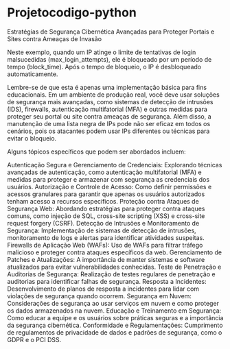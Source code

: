 # Projetocodigo-python

Estratégias de Segurança Cibernética Avançadas para Proteger Portais e Sites contra Ameaças de Invasão

Neste exemplo, quando um IP atinge o limite de tentativas de login malsucedidas (max_login_attempts), ele é bloqueado por um período de tempo (block_time). Após o tempo de bloqueio, o IP é desbloqueado automaticamente.

Lembre-se de que esta é apenas uma implementação básica para fins educacionais. Em um ambiente de produção real, você deve usar soluções de segurança mais avançadas, como sistemas de detecção de intrusões (IDS), firewalls, autenticação multifatorial (MFA) e outras medidas para proteger seu portal ou site contra ameaças de segurança. Além disso, a manutenção de uma lista negra de IPs pode não ser eficaz em todos os cenários, pois os atacantes podem usar IPs diferentes ou técnicas para evitar o bloqueio.



Alguns tópicos específicos que podem ser abordados incluem:

Autenticação Segura e Gerenciamento de Credenciais: Explorando técnicas avançadas de autenticação, como autenticação multifatorial (MFA) e medidas para proteger e armazenar com segurança as credenciais dos usuários.
Autorização e Controle de Acesso: Como definir permissões e acessos granulares para garantir que apenas os usuários autorizados tenham acesso a recursos específicos.
Proteção contra Ataques de Segurança Web: Abordando estratégias para proteger contra ataques comuns, como injeção de SQL, cross-site scripting (XSS) e cross-site request forgery (CSRF).
Detecção de Intrusões e Monitoramento de Segurança: Implementação de sistemas de detecção de intrusões, monitoramento de logs e alertas para identificar atividades suspeitas.
Firewalls de Aplicação Web (WAFs): Uso de WAFs para filtrar tráfego malicioso e proteger contra ataques específicos da web.
Gerenciamento de Patches e Atualizações: A importância de manter sistemas e software atualizados para evitar vulnerabilidades conhecidas.
Teste de Penetração e Auditorias de Segurança: Realização de testes regulares de penetração e auditorias para identificar falhas de segurança.
Resposta a Incidentes: Desenvolvimento de planos de resposta a incidentes para lidar com violações de segurança quando ocorrem.
Segurança em Nuvem: Considerações de segurança ao usar serviços em nuvem e como proteger os dados armazenados na nuvem.
Educação e Treinamento em Segurança: Como educar a equipe e os usuários sobre práticas seguras e a importância da segurança cibernética.
Conformidade e Regulamentações: Cumprimento de regulamentos de privacidade de dados e padrões de segurança, como o GDPR e o PCI DSS.
